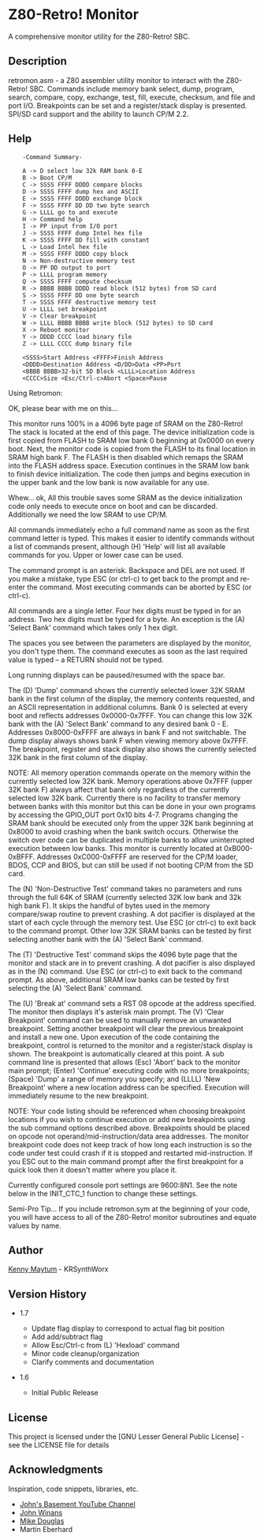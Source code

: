 # Z80-Retro! Monitor

A comprehensive monitor utility for the Z80-Retro! SBC.

## Description

retromon.asm - a Z80 assembler utility monitor to interact with the
Z80-Retro! SBC. Commands include memory bank select, dump, program,
search, compare, copy, exchange, test, fill, execute, checksum, and
file and port I/O. Breakpoints can be set and a register/stack display
is presented. SPI/SD card support and the ability to launch CP/M 2.2.

## Help

```
	-Command Summary-

	A -> D select low 32k RAM bank 0-E
	B -> Boot CP/M
	C -> SSSS FFFF DDDD compare blocks
	D -> SSSS FFFF dump hex and ASCII
	E -> SSSS FFFF DDDD exchange block
	F -> SSSS FFFF DD DD two byte search
	G -> LLLL go to and execute
	H -> Command help
	I -> PP input from I/O port
	J -> SSSS FFFF dump Intel hex file
	K -> SSSS FFFF DD fill with constant
	L -> Load Intel hex file
	M -> SSSS FFFF DDDD copy block
	N -> Non-destructive memory test
	O -> PP DD output to port
	P -> LLLL program memory
	Q -> SSSS FFFF compute checksum
	R -> BBBB BBBB DDDD read block (512 bytes) from SD card
	S -> SSSS FFFF DD one byte search
	T -> SSSS FFFF destructive memory test
	U -> LLLL set breakpoint
	V -> Clear breakpoint
	W -> LLLL BBBB BBBB write block (512 bytes) to SD card
	X -> Reboot monitor
	Y -> DDDD CCCC load binary file
	Z -> LLLL CCCC dump binary file

	<SSSS>Start Address <FFFF>Finish Address
	<DDDD>Destination Address <D/DD>Data <PP>Port
	<BBBB BBBB>32-bit SD Block <LLLL>Location Address
	<CCCC>Size <Esc/Ctrl-c>Abort <Space>Pause

```
Using Retromon:

OK, please bear with me on this...

This monitor runs 100% in a 4096 byte page of SRAM on the Z80-Retro!
The stack is located at the end of this page. The device initialization
code is first copied from FLASH to SRAM low bank 0 beginning at 0x0000
on every boot. Next, the monitor code is copied from the FLASH to its
final location in SRAM high bank F. The FLASH is then disabled which
remaps the SRAM into the FLASH address space. Execution continues in the
SRAM low bank to finish device initialization. The code then jumps and
begins execution in the upper bank and the low bank is now available
for any use.

Whew... ok, All this trouble saves some SRAM as the device
initialization code only needs to execute once on boot and can be
discarded. Additionally we need the low SRAM to use CP/M.

All commands immediately echo a full command name as soon as the
first command letter is typed. This makes it easier to identify
commands without a list of commands present, although (H) 'Help' will
list all available commands for you. Upper or lower case can be used.

The command prompt is an asterisk. Backspace and DEL are not used.
If you make a mistake, type ESC (or ctrl-c) to get back to the prompt
and re-enter the command. Most executing commands can be aborted by
ESC (or ctrl-c).

All commands are a single letter. Four hex digits must be typed in
for an address. Two hex digits must be typed for a byte. An exception
is the (A) 'Select Bank' command which takes only 1 hex digit.

The spaces you see between the parameters are displayed by the monitor,
you don't type them. The command executes as soon as the last required
value is typed – a RETURN should not be typed.

Long running displays can be paused/resumed with the space bar.

The (D) 'Dump' command shows the currently selected lower 32K SRAM
bank in the first column of the display, the memory contents requested,
and an ASCII representation in additional columns. Bank 0 is selected
at every boot and reflects addresses 0x0000-0x7FFF. You can change this
low 32K bank with the (A) 'Select Bank' command to any desired bank
0 - E. Addresses 0x8000-0xFFFF are always in bank F and not switchable.
The dump display always shows bank F when viewing memory above 0x7FFF.
The breakpoint, register and stack display also shows the currently
selected 32K bank in the first column of the display.

NOTE: All memory operation commands operate on the memory within
the currently selected low 32K bank. Memory operations above 0x7FFF
(upper 32K bank F) always affect that bank only regardless of the
currently selected low 32K bank. Currently there is no facility to
transfer memory between banks with this monitor but this can be done
in your own programs by accessing the GPIO_OUT port 0x10 bits 4-7.
Programs changing the SRAM bank should be executed only from the
upper 32K bank beginning at 0x8000 to avoid crashing when the bank
switch occurs. Otherwise the switch over code can be duplicated in
multiple banks to allow uninterrupted execution between low banks.
This monitor is currently located at 0xB000-0xBFFF. Addresses
0xC000-0xFFFF are reserved for the CP/M loader, BDOS, CCP and BIOS,
but can still be used if not booting CP/M from the SD card.

The (N) 'Non-Destructive Test' command takes no parameters and runs
through the full 64K of SRAM (currently selected 32K low bank and 32k
high bank F). It skips the handful of bytes used in the memory
compare/swap routine to prevent crashing. A dot pacifier is displayed
at the start of each cycle through the memory test. Use ESC (or ctrl-c)
to exit back to the command prompt. Other low 32K SRAM banks can be
tested by first selecting another bank with the (A) 'Select Bank'
command.

The (T) 'Destructive Test' command skips the 4096 byte page that the
monitor and stack are in to prevent crashing. A dot pacifier is also
displayed as in the (N) command. Use ESC (or ctrl-c) to exit back to
the command prompt. As above, additional SRAM low banks can be tested
by first selecting the (A) 'Select Bank' command.

The (U) 'Break at' command sets a RST 08 opcode at the address
specified. The monitor then displays it's asterisk main prompt.
The (V) 'Clear Breakpoint' command can be used to manually remove an
unwanted breakpoint. Setting another breakpoint will clear the previous
breakpoint and install a new one. Upon execution of the code containing
the breakpoint, control is returned to the monitor and a register/stack
display is shown. The breakpoint is automatically cleared at this point.
A sub command line is presented that allows (Esc) 'Abort' back to
the monitor main prompt; (Enter) 'Continue' executing code with no more
breakpoints; (Space) 'Dump' a range of memory you specify; and
(LLLL) 'New Breakpoint' where a new location address can be specified.
Execution will immediately resume to the new breakpoint.

NOTE: Your code listing should be referenced when choosing breakpoint
locations if you wish to continue execution or add new breakpoints
using the sub command options described above. Breakpoints should be
placed on opcode not operand/mid-instruction/data area addresses. The
monitor breakpoint code does not keep track of how long each
instruction is so the code under test could crash if it is stopped and
restarted mid-instruction. If you ESC out to the main command prompt
after the first breakpoint for a quick look then it doesn't matter
where you place it.

Currently configured console port settings are 9600:8N1. See the note
below in the INIT_CTC_1 function to change these settings.

Semi-Pro Tip... If you include retromon.sym at the beginning of your
code, you will have access to all of the Z80-Retro! monitor subroutines
and equate values by name.

## Author

[Kenny Maytum](mailto:ken_m@comcast.net) - KRSynthWorx

## Version History

* 1.7
	* Update flag display to correspond to actual flag bit position
	* Add add/subtract flag
	* Allow Esc/Ctrl-c from (L) 'Hexload' command
	* Minor code cleanup/organization
	* Clarify comments and documentation

* 1.6
	* Initial Public Release

## License

This project is licensed under the [GNU Lesser General Public License] - see the LICENSE file for details

## Acknowledgments

Inspiration, code snippets, libraries, etc.
* [John's Basement YouTube Channel](https://www.youtube.com/c/JohnsBasement)
* [John Winans](https://github.com/johnwinans)
* [Mike Douglas](https://deramp.com)
* Martin Eberhard
